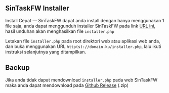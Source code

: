 ## SinTaskFW Installer
Install Cepat — SinTaskFW dapat anda install dengan hanya menggunakan 1 file saja, anda dapat menggunduh installer SinTaskFW pada link [URL ini](https://fw.sintask.com/direct/dl/installer), hasil unduhan akan menghasilkan file ``installer.php``

Letakan file ``installer.php`` pada root direktori web atau aplikasi web anda, dan buka menggunakan URL ``http(s)://domain.ku/installer.php``, lalu ikuti instruksi selanjutnya yang ditampilkan.

## Backup
Jika anda tidak dapat mendownload ``installer.php`` pada web SinTaskFW maka anda dapat mendownload pada [Github Release](https://github.com/SinTaskDevel/SinTaskFW-Installer/releases/) (.zip)
